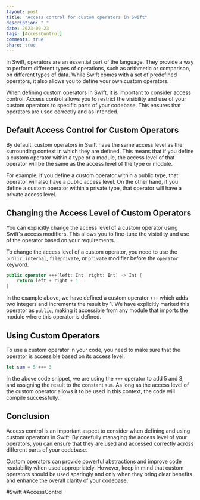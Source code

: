 ```yaml
---
layout: post
title: "Access control for custom operators in Swift"
description: " "
date: 2023-09-23
tags: [AccessControl]
comments: true
share: true
---
```


In Swift, operators are an essential part of the language. They provide a way to perform different types of operations, such as arithmetic or comparison, on different types of data. While Swift comes with a set of predefined operators, it also allows you to define your own custom operators.

When defining custom operators in Swift, it is important to consider access control. Access control allows you to restrict the visibility and use of your custom operators to specific parts of your codebase. This ensures that operators are used correctly and as intended.

## Default Access Control for Custom Operators

By default, custom operators in Swift have the same access level as the surrounding context in which they are defined. This means that if you define a custom operator within a type or a module, the access level of that operator will be the same as the access level of the type or module.

For example, if you define a custom operator within a public type, that operator will also have a public access level. On the other hand, if you define a custom operator within a private type, that operator will have a private access level.

## Changing the Access Level of Custom Operators

You can explicitly change the access level of a custom operator using Swift's access modifiers. This allows you to fine-tune the visibility and use of the operator based on your requirements.

To change the access level of a custom operator, you need to use the `public`, `internal`, `fileprivate`, or `private` modifier before the `operator` keyword.

```swift
public operator +++(left: Int, right: Int) -> Int {
    return left + right + 1
}
```

In the example above, we have defined a custom operator `+++` which adds two integers and increments the result by 1. We have explicitly marked this operator as `public`, making it accessible from any module that imports the module where this operator is defined.

## Using Custom Operators

To use a custom operator in your code, you need to make sure that the operator is accessible based on its access level.

```swift
let sum = 5 +++ 3
```

In the above code snippet, we are using the `+++` operator to add 5 and 3, and assigning the result to the constant `sum`. As long as the access level of the custom operator allows it to be used in this context, the code will compile successfully.

## Conclusion

Access control is an important aspect to consider when defining and using custom operators in Swift. By carefully managing the access level of your operators, you can ensure that they are used and accessed correctly across different parts of your codebase.

Custom operators can provide powerful abstractions and improve code readability when used appropriately. However, keep in mind that custom operators should be used sparingly and only when they bring clear benefits and enhance the overall clarity of your codebase.

#Swift #AccessControl